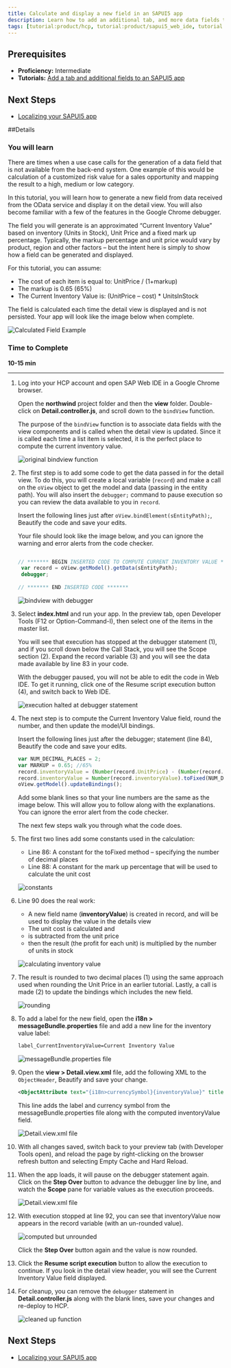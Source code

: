```yaml
---
title: Calculate and display a new field in an SAPUI5 app
description: Learn how to add an additional tab, and more data fields to an SAPUI5 app.
tags: [tutorial:product/hcp, tutorial:product/sapui5_web_ide, tutorial:product/mobile, tutorial:product/sap_ui5]
---
```


## Prerequisites
 - **Proficiency:** Intermediate
 - **Tutorials:** [Add a tab and additional fields to an SAPUI5 app](http://go.sap.com/developer/tutorials/hcp-webide-add-tab.html)

## Next Steps
 - [Localizing your SAPUI5 app](http://go.sap.com/developer/tutorials/hcp-webide-localizing-app.html)

##Details

### You will learn
There are times when a use case calls for the generation of a data field that is not available from the back-end system. One example of this would be calculation of a customized risk value for a sales opportunity and mapping the result to a high, medium or low category. In this tutorial, you will learn how to generate a new field from data received from the OData service and display it on the detail view. You will also become familiar with a few of the features in the Google Chrome debugger. The field you will generate is an approximated “Current Inventory Value” based on inventory (Units in Stock), Unit Price and a fixed mark up percentage. Typically, the markup percentage and unit price would vary by product, region and other factors – but the intent here is simply to show how a field can be generated and displayed.For this tutorial, you can assume:
 * The cost of each item is equal to: UnitPrice / (1+markup) * The markup is 0.65 (65%) * The Current Inventory Value is: (UnitPrice – cost) * UnitsInStockThe field is calculated each time the detail view is displayed and is not persisted. Your app will look like the image below when complete.
 ![Calculated Field Example](https://raw.githubusercontent.com/SAPDocuments/Tutorials/master/tutorials/hcp-webide-calculate-new-field/mob3-2_0.png)
 
### Time to Complete
**10-15 min**

---

1. Log into your HCP account and open SAP Web IDE in a Google Chrome browser. 

    Open the **northwind** project folder and then the **view** folder. Double-click on **Detail.controller.js**, and scroll down to the `bindView` function.     The purpose of the `bindView` function is to associate data fields with the view components and is called when the detail view is updated. Since it is called each time a list item is selected, it is the perfect place to compute the current inventory value.

    ![original bindview function](https://raw.githubusercontent.com/SAPDocuments/Tutorials/master/tutorials/hcp-webide-calculate-new-field/mob3-2_1.png)

2. The first step is to add some code to get the data passed in for the detail view. To do this, you will create a local variable (`record`) and make a call on the `oView` object to get the model and data (passing in the entity path). You will also insert the `debugger;` command to pause execution so you can review the data available to you in `record`.     Insert the following lines just after `oView.bindElement(sEntityPath);`, Beautify the code and save your edits.    Your file should look like the image below, and you can ignore the warning and error alerts from the code checker.

    ```javascript    // ******* BEGIN INSERTED CODE TO COMPUTE CURRENT INVENTORY VALUE *******		     var record = oView.getModel().getData(sEntityPath);     debugger;		    // ******* END INSERTED CODE *******    ```
     ![bindview with debugger](https://raw.githubusercontent.com/SAPDocuments/Tutorials/master/tutorials/hcp-webide-calculate-new-field/mob3-2_2.png)
 
3. Select **index.html** and run your app. In the preview tab, open Developer Tools (F12 or Option-Command-I), then select one of the items in the master list.     You will see that execution has stopped at the debugger statement (1), and if you scroll down below the Call Stack, you will see the Scope section (2). Expand the record variable (3) and you will see the data made available by line 83 in your code.    With the debugger paused, you will not be able to edit the code in Web IDE. To get it running, click one of the Resume script execution button (4), and switch back to Web IDE. 
     ![execution halted at debugger statement](https://raw.githubusercontent.com/SAPDocuments/Tutorials/master/tutorials/hcp-webide-calculate-new-field/mob3-2_3.png)
  
4. The next step is to compute the Current Inventory Value field, round the number, and then update the model/UI bindings.     Insert the following lines just after the debugger; statement (line 84), Beautify the code and save your edits.    ```javascript    var NUM_DECIMAL_PLACES = 2;    var MARKUP = 0.65; //65%    record.inventoryValue = (Number(record.UnitPrice) - (Number(record.UnitPrice) / (1+MARKUP))) * Number(record.UnitsInStock);    record.inventoryValue = Number(record.inventoryValue).toFixed(NUM_DECIMAL_PLACES);    oView.getModel().updateBindings();    ```    Add some blank lines so that your line numbers are the same as the image below. This will allow you to follow along with the explanations. You can ignore the error alert from the code checker.     The next few steps walk you through what the code does.5. The first two lines add some constants used in the calculation:    * Line 86: A constant for the toFixed method – specifying the number of decimal places
    * Line 88: A constant for the mark up percentage that will be used to calculate the unit cost    ![constants](https://raw.githubusercontent.com/SAPDocuments/Tutorials/master/tutorials/hcp-webide-calculate-new-field/mob3-2_5.png)
6. Line 90 does the real work:    - A new field name (**inventoryValue**) is created in record, and will be used to display the value in the details view    - The unit cost is calculated and    - is subtracted from the unit price    - then the result (the profit for each unit) is multiplied by the number of units in stock    ![calculating inventory value](https://raw.githubusercontent.com/SAPDocuments/Tutorials/master/tutorials/hcp-webide-calculate-new-field/mob3-2_6.png)7. The result is rounded to two decimal places (1) using the same approach used when rounding the Unit Price in an earlier tutorial. Lastly, a call is made (2) to update the bindings which includes the new field.
 
     ![rounding](https://raw.githubusercontent.com/SAPDocuments/Tutorials/master/tutorials/hcp-webide-calculate-new-field/mob3-2_7.png)

8. To add a label for the new field, open the **i18n > messageBundle.properties** file and add a new line for the inventory value label:

    ```xml
    label_CurrentInventoryValue=Current Inventory Value    ```    ![messageBundle.properties file](https://raw.githubusercontent.com/SAPDocuments/Tutorials/master/tutorials/hcp-webide-calculate-new-field/mob3-2_8.png)
 
9. Open the **view > Detail.view.xml** file, add the following XML to the `ObjectHeader`, Beautify and save your change.    ```xml    <ObjectAttribute text="{i18n>currencySymbol}{inventoryValue}" title="{i18n>label_CurrentInventoryValue}"/>    ```    This line adds the label and currency symbol from the messageBundle.properties file along with the computed inventoryValue field.

    ![Detail.view.xml file](https://raw.githubusercontent.com/SAPDocuments/Tutorials/master/tutorials/hcp-webide-calculate-new-field/mob3-2_9.png)

10. With all changes saved, switch back to your preview tab (with Developer Tools open), and reload the page by right-clicking on the browser refresh button and selecting Empty Cache and Hard Reload.  


11. When the app loads, it will pause on the debugger statement again. Click on the **Step Over** button to advance the debugger line by line, and watch the **Scope** pane for variable values as the execution proceeds. 
 
    ![Detail.view.xml file](https://raw.githubusercontent.com/SAPDocuments/Tutorials/master/tutorials/hcp-webide-calculate-new-field/mob3-2_11.png)12. With execution stopped at line 92, you can see that inventoryValue now appears in the record variable (with an un-rounded value). 

    ![computed but unrounded](https://raw.githubusercontent.com/SAPDocuments/Tutorials/master/tutorials/hcp-webide-calculate-new-field/mob3-2_12.png)
 
    Click the **Step Over** button again and the value is now rounded.
 
13. Click the **Resume script execution** button to allow the execution to continue. If you look in the detail view header, you will see the Current Inventory Value field displayed.
 
14. For cleanup, you can remove the `debugger` statement in **Detail.controller.js** along with the blank lines, save your changes and re-deploy to HCP.  
 
    ![cleaned up function](https://raw.githubusercontent.com/SAPDocuments/Tutorials/master/tutorials/hcp-webide-calculate-new-field/mob3-2_14.png)

## Next Steps
 - [Localizing your SAPUI5 app](http://go.sap.com/developer/tutorials/hcp-webide-localizing-app.html)